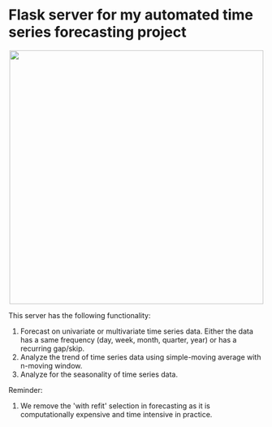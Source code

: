# Flask server for my automated time series forecasting project


<div id="header" align="center">
  <img src="https://miro.medium.com/v2/resize:fit:1400/0*CHhERBPfiUJJDJo1.gif" width="500"/>
</div>

</div>


This server has the following functionality: 
1) Forecast on univariate or multivariate time series data. Either the data has a same frequency (day, week, month, quarter, year) or has a recurring gap/skip.
2) Analyze the trend of time series data using simple-moving average with n-moving window. 
3) Analyze for the seasonality of time series data.

Reminder:
1) We remove the 'with refit' selection in forecasting as it is computationally expensive and time intensive in practice.